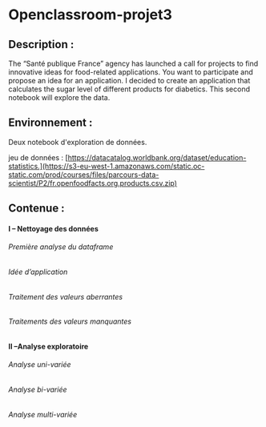 # Openclassroom-projet3

## Description : 

The “Santé publique France” agency has launched a call for projects to find innovative ideas for food-related applications. You want to participate and propose an idea for an application.
I decided to create an application that calculates the sugar level of different products for diabetics.
This second notebook will explore the data.

## Environnement :

Deux notebook d'exploration de données.

jeu de données : 
[https://datacatalog.worldbank.org/dataset/education-statistics.](https://s3-eu-west-1.amazonaws.com/static.oc-static.com/prod/courses/files/parcours-data-scientist/P2/fr.openfoodfacts.org.products.csv.zip)

## Contenue : 

#### I – Nettoyage des données

###### Première analyse du dataframe
###### Idée d’application
###### Traitement des valeurs aberrantes
###### Traitements des valeurs manquantes

#### II –Analyse exploratoire

###### Analyse uni-variée 
###### Analyse  bi-variée
###### Analyse multi-variée
